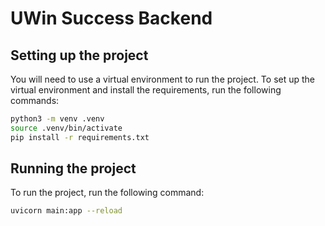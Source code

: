 # UWin Success Backend

## Setting up the project

You will need to use a virtual environment to run the project. To set up the virtual environment and install the requirements, run the following commands:

```bash
python3 -m venv .venv
source .venv/bin/activate
pip install -r requirements.txt
```

## Running the project

To run the project, run the following command:

```bash
uvicorn main:app --reload
```